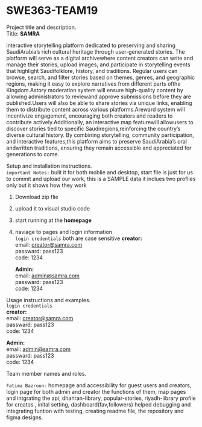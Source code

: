 # SWE363-TEAM19
Project title and description.  
Title: **SAMRA**  

interactive storytelling platform dedicated to preserving and sharing SaudiArabia’s rich
cultural heritage through user-generated stories. The platform will serve as a digital archivewhere content creators can
write and manage their stories, upload images, and participate in storytelling events that highlight Saudifolklore,
history, and traditions. Regular users can browse, search, and filter stories based on themes, genres, and geographic
regions, making it easy to explore narratives from different parts ofthe Kingdom.Astory moderation system will ensure
high-quality content by allowing administrators to reviewand approve submissions before they are published.Users
will also be able to share stories via unique links, enabling them to distribute content across various platforms.Areward
system will incentivize engagement, encouraging both creators and readers to contribute actively.Additionally, an
interactive map featurewill allowusers to discover stories tied to specific Saudiregions,reinforcing the country’s diverse
cultural history. By combining storytelling, community participation, and interactive features,this platform aims to
preserve SaudiArabia’s oral andwritten traditions, ensuring they remain accessible and appreciated for generations to
come.  


Setup and installation instructions.  
`important Notes:`  bulit it for both moblie and desktop, start file is just for us to commit and upload our work, this is a SAMPLE data it inclues two proflies only but it shows how they work 
1. Download zip flie  
2. upload it to visual studio code  
3. start running at the **homepage**  
4. naviage to pages and login information   
   `login credentials`
   both are case sensitive
      **creator:**  
      email: creator@samra.com  
      passward: pass123  
      code: 1234  
      
      **Admin:**  
      email: admin@samra.com  
      passward: pass123  
      code: 1234  

Usage instructions and examples.  
`login credentials`  
**creator:**  
email: creator@samra.com  
passward: pass123  
code: 1234  

**Admin:**  
email: admin@samra.com  
passward: pass123  
code: 1234  



Team member names and roles.  

`Fatima Bazroun:` homepage and accessibility for guest users and creators, login page for both admin and creator the functions of them, map pages and intgrating the api, dhahran-library, popular-stories, riyadh-library profile for creatos , inital setting, dashboard(fav,followers) helped debugging and integrating funtion with testing, creating readme file, the repository and figma designs. 

